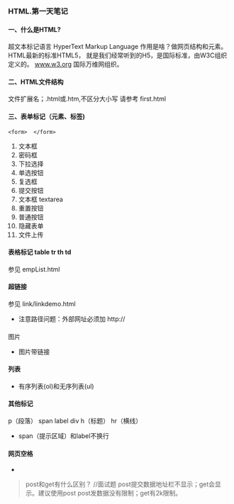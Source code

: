 ### HTML.第一天笔记
#### 一、什么是HTML?
超文本标记语言 HyperText Markup Language
作用是啥？做网页结构和元素。HTML最新的标准HTML5，
就是我们经常听到的H5，是国际标准，由W3C组织定义的。
www.w3.org   国际万维网组织。
#### 二、HTML文件结构
文件扩展名；.html或.htm,不区分大小写
请参考  first.html
#### 三、表单标记（元素、标签)
```
<form>  </form>
```
1. 文本框
2. 密码框
3. 下拉选择
4. 单选按钮
5. 复选框
6. 提交按钮
7. 文本框 textarea
8. 重置按钮
9. 普通按钮
10. 隐藏表单
11. 文件上传

#### 表格标记   table tr th td
参见 empList.html
#### 超链接
参见 link/linkdemo.html
- 注意路径问题：外部网址必须加 http://
####
图片
- 图片带链接
#### 列表
- 有序列表(ol)和无序列表(ul)
####  其他标记
p（段落） span label div h（标题） hr（横线）
- span（提示区域）和label不换行
####  网页空格
- &nbsp;


> post和get有什么区别？     //面试题
  post提交数据地址栏不显示；get会显示。建议使用post
  post发数据没有限制；get有2k限制。